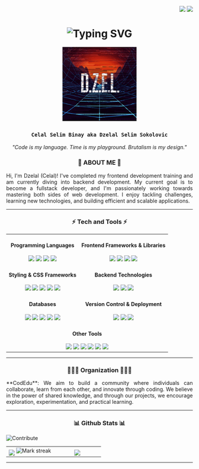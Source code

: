 <p align="right">
  <img src="https://visitor-badge.laobi.icu/badge?page_id=Celal-Dzelal.Celal-Dzelal&color=0d1117&labelColor=bc1fd1">
  <a href="https://www.linkedin.com/in/celalselimbinay/">
    <img src="https://img.shields.io/badge/LinkedIn-0A66C2?style=flat-square&logo=linkedin&logoColor=white">
  </a>
</p>

<h1 align="center">
  <img src="https://readme-typing-svg.herokuapp.com?font=Orbitron&weight=700&size=22&duration=3500&pause=1000&color=F700FF&vCenter=true&center=true&width=600&lines=🟣+SYSTEM+BOOTING+UP...;🟢+WELCOME+TO+D.Z.E.L.;🔷+LOADING+NEO-RETRO+PORTAL...;⚡+INITIATING+TIME+LOOP+SEQUENCE+%E2%9C%94" alt="Typing SVG">
</h1>

<p align="center">
  <img src="glitched-image.gif" alt="D.Z.E.L" width="200"/>
</p>


<h3 align="center"><code>Celal Selim Binay aka Dzelal Selim Sokolovic</code></h3>

<p align="center">
  <em>"Code is my language. Time is my playground. Brutalism is my design."</em>
</p>

<h3 align="center">👤 ABOUT ME 👤</h3>
<p align="justify" width="50">Hi, I'm Dzelal (Celal)! I've completed my frontend development training and am currently diving into backend development. My current goal is to become a fullstack developer, and I'm passionately working towards mastering both sides of web development. I enjoy tackling challenges, learning new technologies, and building efficient and scalable applications.</p>

<hr/>

<h3 align="center">⚡ Tech and Tools ⚡</h3>

<table align="center">
  <tr>
    <td align="center">
      <h4>Programming Languages</h4>
      <img src="https://img.shields.io/badge/-Python-0052CC?logo=python&logoColor=white&style=flat" />
      <img src="https://img.shields.io/badge/-PHP-17202C?logo=php&logoColor=white&style=flat" />
      <img src="https://img.shields.io/badge/-JavaScript-F7DF1E?logo=javascript&logoColor=black&style=flat" />
      <img src="https://img.shields.io/badge/-Typescript-3178C6?logo=typescript&logoColor=black&style=flat" />
    </td>
    <td align="center">
      <h4>Frontend Frameworks & Libraries</h4>
      <img src="https://img.shields.io/badge/-React-61DAFB?logo=react&logoColor=black&style=flat" />
      <img src="https://img.shields.io/badge/-Next.js-000000?logo=next.js&logoColor=white&style=flat" />
      <img src="https://img.shields.io/badge/-Redux-764ABC?logo=redux&logoColor=white&style=flat" />
      <img src="https://img.shields.io/badge/-Redux%20Toolkit-764ABC?logo=redux&logoColor=white&style=flat" />
    </td>
  </tr>
  <tr>
    <td align="center">
      <h4>Styling & CSS Frameworks</h4>
      <img src="https://img.shields.io/badge/-SASS-CC6699?logo=sass&logoColor=white&style=flat" />
      <img src="https://img.shields.io/badge/-Bootstrap-563D7C?logo=bootstrap&logoColor=white&style=flat" />
      <img src="https://img.shields.io/badge/-Material%20UI-0081CB?logo=mui&logoColor=white&style=flat" />
      <img src="https://img.shields.io/badge/-Styled%20Components-DB7093?logo=styled-components&logoColor=white&style=flat" />
      <img src="https://img.shields.io/badge/-Tailwind%20CSS-06B6D4?logo=tailwindcss&logoColor=white&style=flat" />
    </td>
    <td align="center">
      <h4>Backend Technologies</h4>
      <img src="https://img.shields.io/badge/-Node.js-339933?logo=node.js&logoColor=white&style=flat" />
      <img src="https://img.shields.io/badge/-Express.js-000000?logo=express&logoColor=white&style=flat" />
      <img src="https://img.shields.io/badge/-REST%20API-42A5F5?logo=rest-api&logoColor=white&style=flat" />
    </td>
  </tr>
  <tr>
    <td align="center">
      <h4>Databases</h4>
      <img src="https://img.shields.io/badge/-SQL-00758F?logo=sql&logoColor=white&style=flat" />
      <img src="https://img.shields.io/badge/-SQLite-003B57?logo=sqlite&logoColor=white&style=flat" />
      <img src="https://img.shields.io/badge/-PostgreSQL-336791?logo=postgresql&logoColor=white&style=flat" />
      <img src="https://img.shields.io/badge/-MongoDB-47A248?logo=mongodb&logoColor=white&style=flat" />
      <img src="https://img.shields.io/badge/-Sequelize-52B0E7?logo=sequelize&logoColor=white&style=flat" />
    </td>
    <td align="center">
      <h4>Version Control & Deployment</h4>
      <img src="https://img.shields.io/badge/-Git-F05032?logo=git&logoColor=white&style=flat" />
      <img src="https://img.shields.io/badge/-GitHub-181717?logo=github&logoColor=white&style=flat" />
      <img src="https://img.shields.io/badge/-Vercel-000000?logo=vercel&logoColor=white&style=flat" />
    </td>
  </tr>
  <tr>
    <td colspan="2" align="center">
      <h4>Other Tools</h4>
      <img src="https://img.shields.io/badge/-Firebase-FFCA28?logo=firebase&logoColor=white&style=flat" />
      <img src="https://img.shields.io/badge/-Postman-FF6C37?logo=postman&logoColor=white&style=flat" />
      <img src="https://img.shields.io/badge/-VS%20Code-007ACC?logo=visual-studio-code&logoColor=white&style=flat" />
      <img src="https://img.shields.io/badge/-NPM-CB3837?logo=npm&logoColor=white&style=flat" />
      <img src="https://img.shields.io/badge/-Yarn-2C8EBB?logo=yarn&logoColor=white&style=flat" />
      <img src="https://img.shields.io/badge/-PNPM-8A4FE3?logo=pnpm&logoColor=white&style=flat" />
    </td>
  </tr>
</table>

<hr/>

<h3 align="center"> 🧑‍🤝‍🧑 Organization 🧑‍🤝‍🧑 </h3>
<p align="justify" width="50"> **CodEdu**: We aim to build a community where individuals can collaborate, learn from each other, and innovate through coding. We believe in the power of shared knowledge, and through our projects, we encourage exploration, experimentation, and practical learning. </p>

<hr/>

<h3 align="center">📊 Github Stats 📊</h3>

![Contribute](https://github-readme-activity-graph.vercel.app/graph?username=Celal-Dzelal&theme=dark&hide_border=true&bg_color=0d1117&line=bc1fd1&point=5c1666&radius=22&from=1&height=300&custom_title=Celal-Dzelal-contributions)

<table>
  <tr>
    <td width="50%" align="center">
      <img align="middle" src="https://readme-stats-fork-mauve.vercel.app/api/?username=Celal-Dzelal&theme=dark&show_icons=true&count_private=true&text_color=bc1fd1&icon_color=bc1fd1" width="90%">
      <img alt="Mark streak" src="https://github-readme-streak-stats-five-roan.vercel.app/?user=Celal-Dzelal&theme=dark&ring=bc1fd1&fire=bc1fd1&sideNums=bc1fd1&sideLabels=bc1fd1" width="90%">
    </td>
    <td width="50%" align="center">
      <img align="middle" src="https://readme-stats-fork-mauve.vercel.app/api/top-langs/?username=Celal-Dzelal&theme=dark&hide_border=false&no-bg=true&no-frame=true&langs_count=4&text_color=bc1fd1&icon_color=bc1fd1" width="90%">
    </td>
  </tr>
</table>

<hr/>
